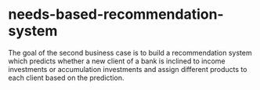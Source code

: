 # needs-based-recommendation-system
The goal of the second business case is to build a recommendation system which predicts whether a new client of a bank is inclined to income investments or accumulation investments and assign different products to each client based on the prediction.
